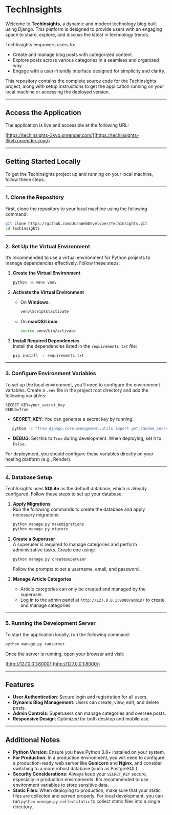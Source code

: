 # **TechInsights**

Welcome to **TechInsights**, a dynamic and modern technology blog built using Django. This platform is designed to provide users with an engaging space to share, explore, and discuss the latest in technology trends.

TechInsights empowers users to:

- Create and manage blog posts with categorized content.
- Explore posts across various categories in a seamless and organized way.
- Engage with a user-friendly interface designed for simplicity and clarity.

This repository contains the complete source code for the TechInsights project, along with setup instructions to get the application running on your local machine or accessing the deployed version.

---

## **Access the Application**

The application is live and accessible at the following URL:

[https://techinsights-3kvb.onrender.com/](https://techinsights-3kvb.onrender.com/)

---

## **Getting Started Locally**

To get the TechInsights project up and running on your local machine, follow these steps:

---

### **1. Clone the Repository**

First, clone the repository to your local machine using the following command:

```bash
git clone https://github.com/JuanWebDeveloper/TechInsights.git
cd TechInsights
```

---

### **2. Set Up the Virtual Environment**

It’s recommended to use a virtual environment for Python projects to manage dependencies effectively. Follow these steps:

1. **Create the Virtual Environment**

   ```bash
   python -m venv venv
   ```

2. **Activate the Virtual Environment**

   - On **Windows**:
     ```bash
     venv\Scripts\activate
     ```
   - On **macOS/Linux**:
     ```bash
     source venv/bin/activate
     ```

3. **Install Required Dependencies**  
   Install the dependencies listed in the `requirements.txt` file:

   ```bash
   pip install -r requirements.txt
   ```

---

### **3. Configure Environment Variables**

To set up the local environment, you'll need to configure the environment variables. Create a `.env` file in the project root directory and add the following variables:

```env
SECRET_KEY=your_secret_key
DEBUG=True
```

- **SECRET_KEY**: You can generate a secret key by running:

```bash
   python -c "from django.core.management.utils import get_random_secret_key; print(get_random_secret_key())"
```

- **DEBUG**: Set this to `True` during development. When deploying, set it to `False`.

For deployment, you should configure these variables directly on your hosting platform (e.g., Render).

---

### **4. Database Setup**

TechInsights uses **SQLite** as the default database, which is already configured. Follow these steps to set up your database:

1. **Apply Migrations**  
   Run the following commands to create the database and apply necessary migrations:

   ```bash
   python manage.py makemigrations
   python manage.py migrate
   ```

2. **Create a Superuser**  
   A superuser is required to manage categories and perform administrative tasks. Create one using:

   ```bash
   python manage.py createsuperuser
   ```

   Follow the prompts to set a username, email, and password.

3. **Manage Article Categories**
   - Article categories can only be created and managed by the superuser.
   - Log in to the admin panel at `http://127.0.0.1:8000/admin/` to create and manage categories.

---

### **5. Running the Development Server**

To start the application locally, run the following command:

```bash
python manage.py runserver
```

Once the server is running, open your browser and visit:

[http://127.0.0.1:8000/](http://127.0.0.1:8000/)

---

## **Features**

- **User Authentication**: Secure login and registration for all users.
- **Dynamic Blog Management**: Users can create, view, edit, and delete posts.
- **Admin Controls**: Superusers can manage categories and oversee posts.
- **Responsive Design**: Optimized for both desktop and mobile use.

---

## **Additional Notes**

- **Python Version**: Ensure you have Python 3.8+ installed on your system.
- **For Production**: In a production environment, you will need to configure a production-ready web server like **Gunicorn** and **Nginx**, and consider switching to a more robust database (such as PostgreSQL).
- **Security Considerations**: Always keep your `SECRET_KEY` secure, especially in production environments. It's recommended to use environment variables to store sensitive data.
- **Static Files**: When deploying to production, make sure that your static files are collected and served properly. For local development, you can run `python manage.py collectstatic` to collect static files into a single directory.
